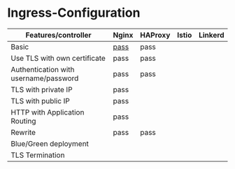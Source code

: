 # Ingress-Configuration
|Features/controller   | Nginx  |  HAProxy |  Istio | Linkerd  |
|---|---|---|---|---|
| Basic  |  [pass](https://github.com/amy88ma/Ingress-Configuration/blob/deed9037aa036d14b2a6c0e361826eaf17eaf2b3/Jupyter%20Notebooks/Basic_ingress.ipynb) | pass  |   |   |
| Use TLS with own certificate  |  pass | pass  |   |   |       
| Authentication with username/password  |  pass |  pass |   |   |
| TLS with private IP  |  pass |   |   |   |
| TLS with public IP  |  pass |   |   |   |
| HTTP with Application Routing  |  pass |   |   |   |
| Rewrite |  pass | pass  |   |   |
| Blue/Green deployment |   |   |   |   |
| TLS Termination |   |   |   |   |
